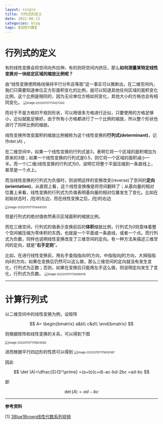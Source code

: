```yaml
---
layout: single
title: 行列式的定义
date: 2022-06-13
categories: blog
tags: [线性代数]
---
```





# 行列式的定义

有的线性变换会将空间向外拉伸，有的则将空间内挤压，那么**如何测量某特定线性变换对一块给定区域的缩放比例呢？**

由“线性变换使网格线保持平行分布且等距”这一事实可以推断出，在二维空间内，我们只需要知道单位正方形面积变化的比例，就可以知道其他任何区域的面积变化比例，这个比例是相同的，因为无论单位方格如何变化，其他大小的方格也会有相同变化。
<img src="https://blogimages-1309804558.cos.ap-nanjing.myqcloud.com/imgpersonal/image-20220707175427242.png" alt="image-20220707175427242" style="zoom:67%;" />

而对于不是方格的不规则形状，可以用很多方格进行近似，只要使用的方格足够小，近似就能足够好。由于所有小方格都进行了一个比例的缩放，所以整个形状也进行了同样比例的缩放。

线性变换所改变面积的缩放比例被称为这个线性变换的**行列式(determinant)**，记作$\det(A)$ 。

在二维空间中，如果一个线性变换的行列式是3，表明它将一个区域的面积增加为原来的3倍；如果一个线性变换的行列式是0.5，则它将一个区域的面积减小一半。而一个(二维)线性变换的行列式为0，说明它将整个平面压缩到一条直线上，甚至是一个点上。

而当线性变换的行列式为负值时，则说明这样的变换改变(reverse)了空间的**定向(orientation)**，从直观上看，这个线性变换像是将空间翻转了；从基向量的相对位置上来看，线性变换的行列式为负值表明基向量的相对位置发生了变化。比如在初始状态时，$\hat{j}$在$\hat{i}$的左边，而在线性变换之后，$\hat{j}$在$\hat{i}$的右边

<img src="https://blogimages-1309804558.cos.ap-nanjing.myqcloud.com/imgpersonal/image-20220707175444530.png" alt="image-20220707175444530" style="zoom: 67%;" />

但是行列式的绝对值依然表示区域面积的缩放比例。

而在三维空间，行列式的值表示变换前后的**体积**缩放比例，行列式为0则意味着整个空间被压缩为零体积的东西，也就是一个平面或一条直线，或者一个点。而行列式为负数，同样也说明线性变换改变了三维空间的定向。有一种方法来描述三维空间的定向，就是“**右手定则**”。

比如，在进行线性变换前，用右手食指指向$\hat{i}$的方向，中指指向$\hat{j}$的方向，大拇指指向$\hat{k}$的方向，如果在变换后仍然可以这么做，那么三维空间的定向就没有发生变化，行列式为正数；否则，如果在变换后只能用左手这么做，则说明定向发生了变化，行列式为负数。
<img src="https://blogimages-1309804558.cos.ap-nanjing.myqcloud.com/imgpersonal/image-20220707175459078.png" alt="image-20220707175459078" style="zoom:67%;" />

---
# 计算行列式
以二维空间中的线性变换为例，设矩阵

$$
A=
\begin{bmatrix}
a&b\\
c&d\\
\end{bmatrix}
$$

则根据矩阵和线性变换的关系，可以得到下图

<img src="https://blogimages-1309804558.cos.ap-nanjing.myqcloud.com/imgpersonal/image-20220707175603082.png" alt="image-20220707175603082" style="zoom:67%;" />

进而根据平行四边形的性质可以得到
<img src="https://blogimages-1309804558.cos.ap-nanjing.myqcloud.com/imgpersonal/image-20220707175630187.png" alt="image-20220707175630187" style="zoom:67%;" />

因此

$$
\det (A)=\dfrac{S}{S^\prime}
=(a+b)(c+d)-ac-bd-2bc
=ad-bc
$$


即

$$
\det (A)=ad-bc
$$

---
**参考资料**

[1] [3Blue1Brown线性代数系列视频](https://www.bilibili.com/video/BV1ys411472E?p=1&vd_source=f209f402a13cd84c99ed077bf0b9afb9)